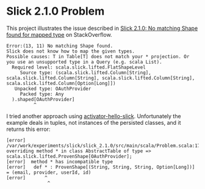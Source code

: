 # Slick 2.1.0 Problem #

This project illustrates the issue described in
[Slick 2.1.0: No matching Shape found for mapped type](http://stackoverflow.com/questions/36976156/slick-2-1-0-no-matching-shape-found-for-mapped-type)
on StackOverflow.

````
Error:(13, 11) No matching Shape found.
Slick does not know how to map the given types.
Possible causes: T in Table[T] does not match your * projection. Or you use an unsupported type in a Query (e.g. scala List).
  Required level: scala.slick.lifted.FlatShapeLevel
     Source type: (scala.slick.lifted.Column[String], scala.slick.lifted.Column[String], scala.slick.lifted.Column[String], scala.slick.lifted.Column[Option[Long]])
   Unpacked type: OAuthProvider
     Packed type: Any
  ).shaped[OAuthProvider]
          ^
````

I tried another approach using [activator-hello-slick](https://github.com/typesafehub/activator-hello-slick/blob/slick-2.1).
Unfortunately the example deals in tuples, not instances of the persisted classes, and it returns this error:

````
[error] /var/work/experiments/slick/slick_2.1.0/src/main/scala/Problem.scala:17: overriding method * in class AbstractTable of type => scala.slick.lifted.ProvenShape[OAuthProvider];
[error]  method * has incompatible type
[error]   def * : ProvenShape[(String, String, String, Option[Long])] = (email, provider, userId, id)
[error]       ^
               ^
````
